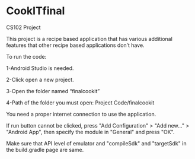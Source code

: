 # CookITfinal
CS102 Project

This project is a recipe based application that has various additional features that other recipe based applications don’t have.

To run the code:

1-Android Studio is needed.

2-Click open a new project.

3-Open the folder named “finalcookit” 

4-Path of the folder you must open: Project Code/finalcookit

You need a proper internet connection to use the application.

If run button cannot be clicked, press "Add Configuration" > "Add new..." > "Android App", then specify the module in "General" and press "OK".

Make sure that API level of emulator and "compileSdk" and "targetSdk" in the build.gradle page are same.

